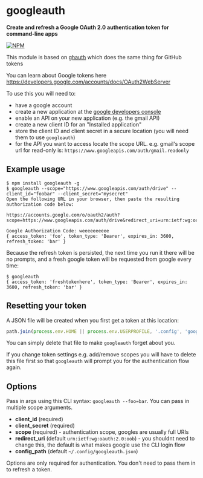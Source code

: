 # googleauth

**Create and refresh a Google OAuth 2.0 authentication token for command-line apps**

[![NPM](https://nodei.co/npm/googleauth.png?mini=true)](https://nodei.co/npm/googleauth/)

This module is based on [ghauth](https://github.com/rvagg/ghauth) which does the same thing for GitHub tokens

You can learn about Google tokens here https://developers.google.com/accounts/docs/OAuth2WebServer

To use this you will need to:

- have a google account
- create a new application at the [google developers console](https://console.developers.google.com/project)
- enable an API on your new application (e.g. the gmail API)
- create a new client ID for an "Installed application"
- store the client ID and client secret in a secure location (you will need them to use `googleauth`)
- for the API you want to access locate the scope URL. e.g. gmail's scope url for read-only is: `https://www.googleapis.com/auth/gmail.readonly`

## Example usage

```
$ npm install googleauth -g
$ googleauth --scope="https://www.googleapis.com/auth/drive" --client_id="foobar" --client_secret="mysecret"
Open the following URL in your browser, then paste the resulting authorization code below:

https://accounts.google.com/o/oauth2/auth?scope=https://www.googleapis.com/auth/drive&redirect_uri=urn:ietf:wg:oauth:2.0:oob&response_type=code&client_id=foobar

Google Authorization Code: weeeeeeeeee
{ access_token: 'foo', token_type: 'Bearer', expires_in: 3600, refresh_token: 'bar' }
```

Because the refresh token is persisted, the next time you run it there will be no prompts, and a fresh google token will be requested from google every time:

```
$ googleauth
{ access_token: 'freshtokenhere', token_type: 'Bearer', expires_in: 3600, refresh_token: 'bar' }
```

## Resetting your token

A JSON file will be created when you first get a token at this location:

```js
path.join(process.env.HOME || process.env.USERPROFILE, '.config', 'googleauth.json')
```

You can simply delete that file to make `googleauth` forget about you.

If you change token settings e.g. add/remove scopes you will have to delete this file first so that `googleauth` will prompt you for the authentication flow again.

## Options

Pass in args using this CLI syntax: `googleauth --foo=bar`. You can pass in multiple scope arguments.

- **client_id** (required)
- **client_secret** (required)
- **scope** (required) - authentication scope, googles are usually full URIs
- **redirect_uri** (default `urn:ietf:wg:oauth:2.0:oob`) - you shouldnt need to change this, the default is what makes google use the CLI login flow
- **config_path** (default `~/.config/googleauth.json`)

Options are only required for authentication. You don't need to pass them in to refresh a token.
